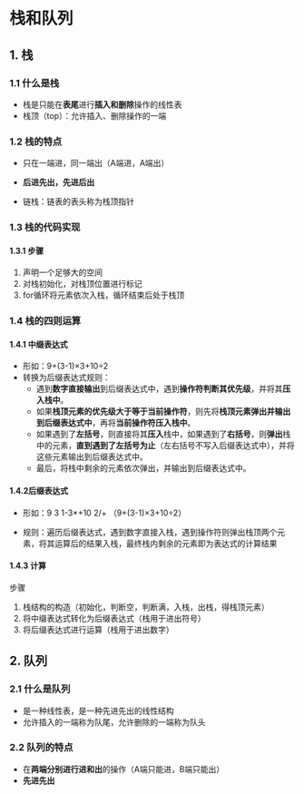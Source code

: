 # 栈和队列

## 1. 栈

### 1.1 什么是栈

- 栈是只能在**表尾**进行**插入和删除**操作的线性表
- 栈顶（top）：允许插入、删除操作的一端
  

### 1.2 栈的特点

- 只在一端进，同一端出（A端进，A端出）
- **后进先出，先进后出**

- 链栈：链表的表头称为栈顶指针



### 1.3 栈的代码实现

#### 1.3.1 步骤

1. 声明一个足够大的空间
2. 对栈初始化，对栈顶位置进行标记
3. for循环将元素依次入栈，循环结束后处于栈顶
   

### 1.4 栈的四则运算

#### 1.4.1 中缀表达式

- 形如：9+(3-1)×3+10÷2
- 转换为后缀表达式规则：
  - 遇到**数字直接输出**到后缀表达式中，遇到**操作符判断其优先级**，并将其**压入栈中**。
  - 如果**栈顶元素的优先级大于等于当前操作符**，则先将**栈顶元素弹出并输出到后缀表达式中**，再将**当前操作符压入栈中**。
  - 如果遇到了**左括号**，则直接将其**压入**栈中，如果遇到了**右括号**，则**弹出**栈中的元素，**直到遇到了左括号为止**（左右括号不写入后缀表达式中），并将这些元素输出到后缀表达式中。
  - 最后，将栈中剩余的元素依次弹出，并输出到后缀表达式中。

#### 1.4.2后缀表达式

- 形如：9 3 1-3*+10 2/+  （9+(3-1)×3+10÷2）

- 规则：遍历后缀表达式，遇到数字直接入栈，遇到操作符则弹出栈顶两个元素，将其运算后的结果入栈，最终栈内剩余的元素即为表达式的计算结果

#### 1.4.3 计算

步骤

1. 栈结构的构造（初始化，判断空，判断满，入栈，出栈，得栈顶元素）
2. 将中缀表达式转化为后缀表达式（栈用于进出符号）
3. 将后缀表达式进行运算（栈用于进出数字）

## 2. 队列

### 2.1 什么是队列

- 是一种线性表，是一种先进先出的线性结构
- 允许插入的一端称为队尾，允许删除的一端称为队头



### 2.2 队列的特点

- 在**两端分别进行进和出**的操作（A端只能进，B端只能出）
- **先进先出**